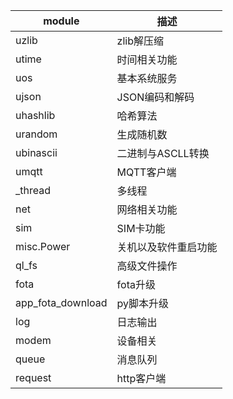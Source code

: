 | module | 描述|
| --- | --- |
|uzlib|zlib解压缩|
|utime|时间相关功能|
|uos|基本系统服务|
|ujson|JSON编码和解码|
|uhashlib|哈希算法|
|urandom|生成随机数|
|ubinascii|二进制与ASCLL转换|
|umqtt|MQTT客户端|
|_thread|多线程|
|net|网络相关功能|
|sim|SIM卡功能|
|misc.Power|关机以及软件重启功能|
|ql_fs|高级文件操作|
|fota|fota升级|
|app_fota_download|py脚本升级|
|log|日志输出|
|modem|设备相关|
|queue|消息队列|
|request|http客户端|

